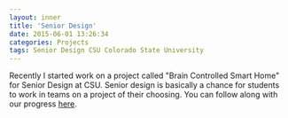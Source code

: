 ```yaml
---
layout: inner
title: 'Senior Design'
date: 2015-06-01 13:26:34
categories: Projects
tags: Senior Design CSU Colorado State University
---
```

Recently I started work on a project called "Brain Controlled Smart Home" for Senior Design at CSU. Senior design is basically a chance for students to work in teams on a project of their choosing. You can follow along with our progress [here](http://projects-web.engr.colostate.edu/ece-sr-design/AY15/smart/). 
